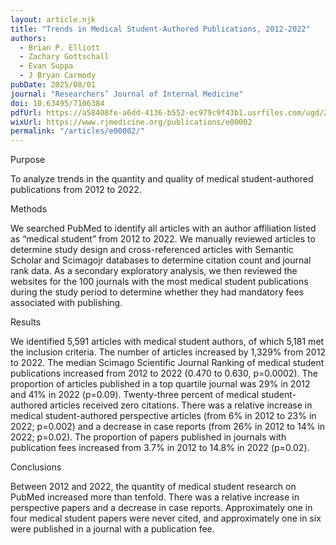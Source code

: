 ```yaml
---
layout: article.njk
title: "Trends in Medical Student-Authored Publications, 2012-2022"
authors:
  - Brian P. Elliott
  - Zachary Gottschall
  - Evan Suppa
  - J Bryan Carmody
pubDate: 2025/08/01
journal: "Researchers’ Journal of Internal Medicine"
doi: 10.63495/7106384
pdfUrl: https://a58408fe-a6dd-4136-b552-ec979c9f43b1.usrfiles.com/ugd/205b66_fef75936d6ee46ea85fcf289963f3f68.pdf
wixUrl: https://www.rjmedicine.org/publications/e00002
permalink: "/articles/e00002/"
---
```


Purpose

To analyze trends in the quantity and quality of medical student-authored publications from 2012 to 2022.

Methods

We searched PubMed to identify all articles with an author affiliation listed as “medical student” from 2012 to 2022. We manually reviewed articles to determine study design and cross-referenced articles with Semantic Scholar and Scimagojr databases to determine citation count and journal rank data. As a secondary exploratory analysis, we then reviewed the websites for the 100 journals with the most medical student publications during the study period to determine whether they had mandatory fees associated with publishing.

Results

We identified 5,591 articles with medical student authors, of which 5,181 met the inclusion criteria. The number of articles increased by 1,329% from 2012 to 2022. The median Scimago Scientific Journal Ranking of medical student publications increased from 2012 to 2022 (0.470 to 0.630, p=0.0002). The proportion of articles published in a top quartile journal was 29% in 2012 and 41% in 2022 (p=0.09). Twenty-three percent of medical student-authored articles received zero citations. There was a relative increase in medical student-authored perspective articles (from 6% in 2012 to 23% in 2022; p=0.002) and a decrease in case reports (from 26% in 2012 to 14% in 2022; p=0.02). The proportion of papers published in journals with publication fees increased from 3.7% in 2012 to 14.8% in 2022 (p=0.02).

Conclusions

Between 2012 and 2022, the quantity of medical student research on PubMed increased more than tenfold. There was a relative increase in perspective papers and a decrease in case reports. Approximately one in four medical student papers were never cited, and approximately one in six were published in a journal with a publication fee.
